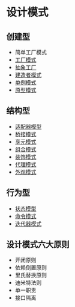# 设计模式

## 创建型

- 简单工厂模式
- [工厂模式](DesignPatterns/Creational/Factory/README.md)
- [抽象工厂](DesignPatterns/Creational/AbstractFactory/README.md)
- [建造者模式](DesignPatterns/Creational/Builder/README.md)
- [单例模式](DesignPatterns/Creational/Singleton/README.md)
- [原型模式](DesignPatterns/Creational/Prototype/README.md)

## 结构型

- [适配器模型](DesignPatterns/Structural/Adapter/README.md)
- [桥接模式](DesignPatterns/Structural/Bridge/README.md)
- [享元模式](DesignPatterns/Structural/Flyweight/README.md)
- [组合模式](DesignPatterns/Structural/Composite/README.md)
- [装饰模式](DesignPatterns/Structural/Decorator/README.md)
- [代理模式](DesignPatterns/Structural/Proxy/README.md)
- [外观模式](DesignPatterns/Structural/Facade/README.md)

## 行为型

- [状态模型](DesignPatterns/Behavioral/State/README.md)
- [命令模式](DesignPatterns/Behavioral/Command/README.md)
- [迭代器模式](DesignPatterns/Behavioral/Iterator/README.md)

## 设计模式六大原则

- 开闭原则
- 依赖倒置原则
- 里氏替换原则
- 迪米特法则
- 单一职责
- 接口隔离